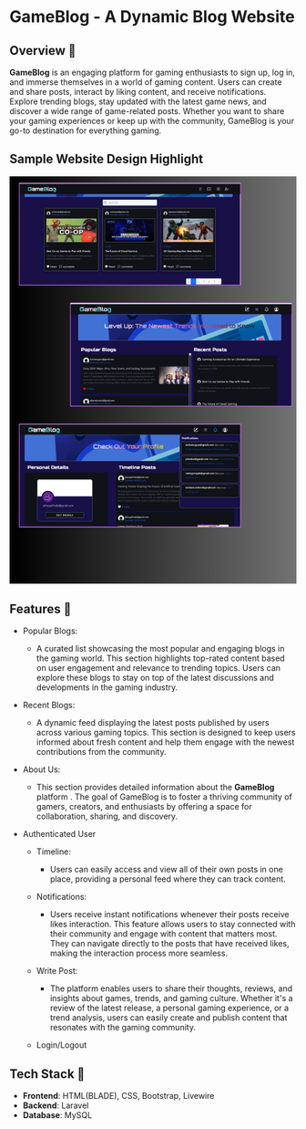 # GameBlog - A Dynamic Blog Website

## Overview 📌  
**GameBlog** is an engaging platform for gaming enthusiasts to sign up, log in, and immerse themselves in a world of gaming content. Users can create and share posts, interact by liking content, and receive notifications. Explore trending blogs, stay updated with the latest game news, and discover a wide range of game-related posts. Whether you want to share your gaming experiences or keep up with the community, GameBlog is your go-to destination for everything gaming.

## Sample Website Design Highlight
![Logo](overview.png)

## Features 📌  

- Popular Blogs: 
  - A curated list showcasing the most popular and engaging blogs in the gaming world. This section highlights top-rated content based on user engagement and relevance to trending topics. Users can explore these blogs to stay on top of the latest discussions and developments in the gaming industry.

- Recent Blogs:
  - A dynamic feed displaying the latest posts published by users across various gaming topics. This section is designed to keep users informed about fresh content and help them engage with the newest contributions from the community.

- About Us: 
  - This section provides detailed information about the **GameBlog** platform . The goal of GameBlog is to foster a thriving community of gamers, creators, and enthusiasts by offering a space for collaboration, sharing, and discovery.

- Authenticated User 
  - Timeline: 
    - Users can easily access and view all of their own posts in one place, providing a personal feed where they can track content.
  
  - Notifications:
    - Users receive instant notifications whenever their posts receive likes interaction. This feature allows users to stay connected with their community and engage with content that matters most. They can navigate directly to the posts that have received likes, making the interaction process more seamless.

  - Write Post:
    - The platform enables users to share their thoughts, reviews, and insights about games, trends, and gaming culture. Whether it's a review of the latest release, a personal gaming experience, or a trend analysis, users can easily create and publish content that resonates with the gaming community.

  - Login/Logout

 ## Tech Stack 📌
- **Frontend**: HTML(BLADE), CSS, Bootstrap, Livewire
- **Backend**: Laravel
- **Database**: MySQL
